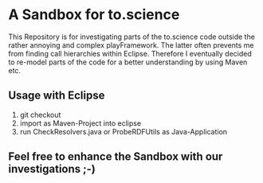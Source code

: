 # A Sandbox for to.science

This Repository is for investigating parts of the to.science code outside the rather annoying and complex playFramework. The latter often prevents me from finding call hierarchies within Eclipse. Therefore I eventually decided to re-model parts of the code for a better understanding by using Maven etc.

## Usage with Eclipse

1. git checkout 
2. import as Maven-Project into eclipse
3. run CheckResolvers.java or ProbeRDFUtils as Java-Application 

## Feel free to enhance the Sandbox with our investigations ;-)  

 
